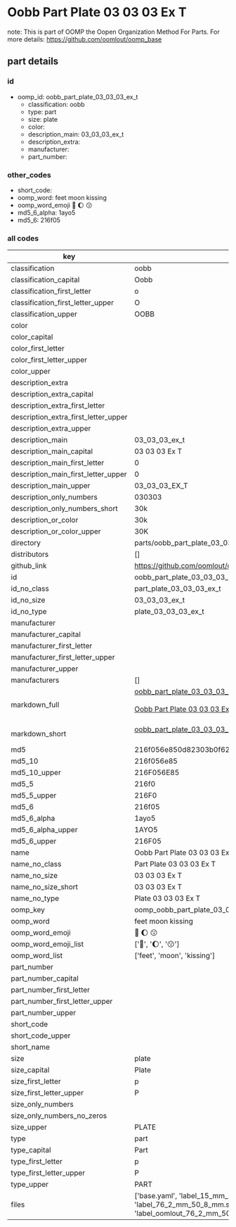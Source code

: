 # Oobb Part Plate 03 03 03 Ex T  

note: This is part of OOMP the Oopen Organization Method For Parts. For more details: https://github.com/oomlout/oomp_base

##  part details





### id
* oomp_id: oobb_part_plate_03_03_03_ex_t
  * classification: oobb
  * type: part
  * size: plate
  * color: 
  * description_main: 03_03_03_ex_t
  * description_extra: 
  * manufacturer: 
  * part_number: 

### other_codes
* short_code: 
* oomp_word: feet moon kissing
* oomp_word_emoji :feet: :moon: :kissing:
* md5_6_alpha: 1ayo5
* md5_6: 216f05

### all codes 
| key | value |  
| --- | --- |  
| classification | oobb |  
| classification_capital | Oobb |  
| classification_first_letter | o |  
| classification_first_letter_upper | O |  
| classification_upper | OOBB |  
| color |  |  
| color_capital |  |  
| color_first_letter |  |  
| color_first_letter_upper |  |  
| color_upper |  |  
| description_extra |  |  
| description_extra_capital |  |  
| description_extra_first_letter |  |  
| description_extra_first_letter_upper |  |  
| description_extra_upper |  |  
| description_main | 03_03_03_ex_t |  
| description_main_capital | 03 03 03 Ex T |  
| description_main_first_letter | 0 |  
| description_main_first_letter_upper | 0 |  
| description_main_upper | 03_03_03_EX_T |  
| description_only_numbers | 030303 |  
| description_only_numbers_short | 30k |  
| description_or_color | 30k |  
| description_or_color_upper | 30K |  
| directory | parts/oobb_part_plate_03_03_03_ex_t |  
| distributors | [] |  
| github_link | https://github.com/oomlout/oomlout_oomp_part_src/tree/main/parts/oobb_part_plate_03_03_03_ex_t/working |  
| id | oobb_part_plate_03_03_03_ex_t |  
| id_no_class | part_plate_03_03_03_ex_t |  
| id_no_size | 03_03_03_ex_t |  
| id_no_type | plate_03_03_03_ex_t |  
| manufacturer |  |  
| manufacturer_capital |  |  
| manufacturer_first_letter |  |  
| manufacturer_first_letter_upper |  |  
| manufacturer_upper |  |  
| manufacturers | [] |  
| markdown_full | [oobb_part_plate_03_03_03_ex_t](https://github.com/oomlout/oomlout_oomp_part_src/tree/main/parts/oobb_part_plate_03_03_03_ex_t/working)<br>[](https://github.com/oomlout/oomlout_oomp_part_src/tree/main/parts/oobb_part_plate_03_03_03_ex_t/working)<br>[Oobb Part Plate 03 03 03 Ex T](https://github.com/oomlout/oomlout_oomp_part_src/tree/main/parts/oobb_part_plate_03_03_03_ex_t/working)<br><br> |  
| markdown_short | [oobb_part_plate_03_03_03_ex_t](https://github.com/oomlout/oomlout_oomp_part_src/tree/main/parts/oobb_part_plate_03_03_03_ex_t/working)<br><br> |  
| md5 | 216f056e850d82303b0f62beeb21ad1b |  
| md5_10 | 216f056e85 |  
| md5_10_upper | 216F056E85 |  
| md5_5 | 216f0 |  
| md5_5_upper | 216F0 |  
| md5_6 | 216f05 |  
| md5_6_alpha | 1ayo5 |  
| md5_6_alpha_upper | 1AYO5 |  
| md5_6_upper | 216F05 |  
| name | Oobb Part Plate 03 03 03 Ex T |  
| name_no_class | Part Plate 03 03 03 Ex T |  
| name_no_size | 03 03 03 Ex T |  
| name_no_size_short | 03 03 03 Ex T |  
| name_no_type | Plate 03 03 03 Ex T |  
| oomp_key | oomp_oobb_part_plate_03_03_03_ex_t |  
| oomp_word | feet moon kissing |  
| oomp_word_emoji | :feet: :moon: :kissing: |  
| oomp_word_emoji_list | [':feet:', ':moon:', ':kissing:'] |  
| oomp_word_list | ['feet', 'moon', 'kissing'] |  
| part_number |  |  
| part_number_capital |  |  
| part_number_first_letter |  |  
| part_number_first_letter_upper |  |  
| part_number_upper |  |  
| short_code |  |  
| short_code_upper |  |  
| short_name |  |  
| size | plate |  
| size_capital | Plate |  
| size_first_letter | p |  
| size_first_letter_upper | P |  
| size_only_numbers |  |  
| size_only_numbers_no_zeros |  |  
| size_upper | PLATE |  
| type | part |  
| type_capital | Part |  
| type_first_letter | p |  
| type_first_letter_upper | P |  
| type_upper | PART |  
| files | ['base.yaml', 'label_15_mm_30_mm.pdf', 'label_15_mm_30_mm.svg', 'label_76_2_mm_50_8_mm.pdf', 'label_76_2_mm_50_8_mm.svg', 'label_oomlout_76_2_mm_50_8_mm.pdf', 'label_oomlout_76_2_mm_50_8_mm.svg', 'readme.md', 'working.json', 'working.yaml'] |  
